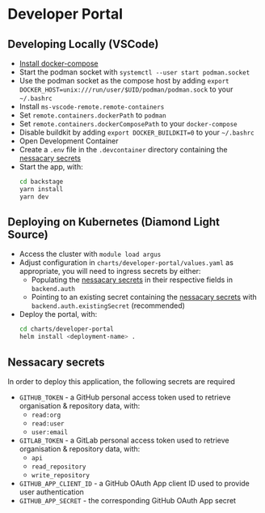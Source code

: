 # Developer Portal

## Developing Locally (VSCode)

- [Install docker-compose](https://docs.docker.com/compose/install/other/)
- Start the podman socket with `systemctl --user start podman.socket`
- Use the podman socket as the compose host by adding `export DOCKER_HOST=unix:///run/user/$UID/podman/podman.sock` to your `~/.bashrc`
- Install `ms-vscode-remote.remote-containers`
- Set `remote.containers.dockerPath` to `podman`
- Set `remote.containers.dockerComposePath` to your `docker-compose`
- Disable buildkit by adding `export DOCKER_BUILDKIT=0` to your `~/.bashrc`
- Open Development Container
- Create a `.env` file in the `.devcontainer` directory containing the [nessacary secrets](#nessacary-secrets)
- Start the app, with:
  ```sh
  cd backstage
  yarn install
  yarn dev
  ```

## Deploying on Kubernetes (Diamond Light Source)

- Access the cluster with `module load argus`
- Adjust configuration in `charts/developer-portal/values.yaml` as appropriate, you will need to ingress secrets by either:
  - Populating the [nessacary secrets](#nessacary-secrets) in their respective fields in `backend.auth`
  - Pointing to an existing secret containing the [nessacary secrets](#nessacary-secrets) with `backend.auth.existingSecret` (recommended)
- Deploy the portal, with:
  ```sh
  cd charts/developer-portal
  helm install <deployment-name> .
  ```

## Nessacary secrets

In order to deploy this application, the following secrets are required

- `GITHUB_TOKEN` - a GitHub personal access token used to retrieve organisation & repository data, with:
  - `read:org`
  - `read:user`
  - `user:email`
- `GITLAB_TOKEN` - a GitLab personal access token used to retrieve organisation & repository data, with:
  - `api`
  - `read_repository`
  - `write_repository`
- `GITHUB_APP_CLIENT_ID` - a GitHub OAuth App client ID used to provide user authentication
- `GITHUB_APP_SECRET` - the corresponding GitHub OAuth App secret
